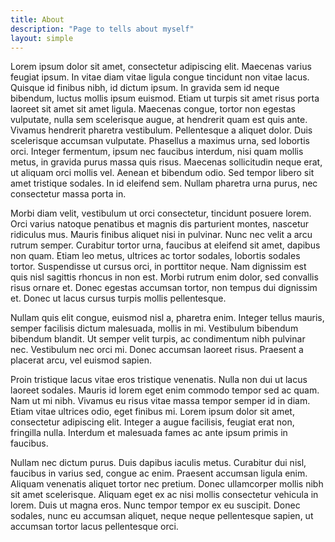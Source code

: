 ```yaml
---
title: About
description: "Page to tells about myself"
layout: simple
---
```


Lorem ipsum dolor sit amet, consectetur adipiscing elit. Maecenas varius feugiat ipsum. In vitae diam vitae ligula congue tincidunt non vitae lacus. Quisque id finibus nibh, id dictum ipsum. In gravida sem id neque bibendum, luctus mollis ipsum euismod. Etiam ut turpis sit amet risus porta laoreet sit amet sit amet ligula. Maecenas congue, tortor non egestas vulputate, nulla sem scelerisque augue, at hendrerit quam est quis ante. Vivamus hendrerit pharetra vestibulum. Pellentesque a aliquet dolor. Duis scelerisque accumsan vulputate. Phasellus a maximus urna, sed lobortis orci. Integer fermentum, ipsum nec faucibus interdum, nisi quam mollis metus, in gravida purus massa quis risus. Maecenas sollicitudin neque erat, ut aliquam orci mollis vel. Aenean et bibendum odio. Sed tempor libero sit amet tristique sodales. In id eleifend sem. Nullam pharetra urna purus, nec consectetur massa porta in.

Morbi diam velit, vestibulum ut orci consectetur, tincidunt posuere lorem. Orci varius natoque penatibus et magnis dis parturient montes, nascetur ridiculus mus. Mauris finibus aliquet nisi in pulvinar. Nunc nec velit a arcu rutrum semper. Curabitur tortor urna, faucibus at eleifend sit amet, dapibus non quam. Etiam leo metus, ultrices ac tortor sodales, lobortis sodales tortor. Suspendisse ut cursus orci, in porttitor neque. Nam dignissim est quis nisl sagittis rhoncus in non est. Morbi rutrum enim dolor, sed convallis risus ornare et. Donec egestas accumsan tortor, non tempus dui dignissim et. Donec ut lacus cursus turpis mollis pellentesque.

Nullam quis elit congue, euismod nisl a, pharetra enim. Integer tellus mauris, semper facilisis dictum malesuada, mollis in mi. Vestibulum bibendum bibendum blandit. Ut semper velit turpis, ac condimentum nibh pulvinar nec. Vestibulum nec orci mi. Donec accumsan laoreet risus. Praesent a placerat arcu, vel euismod sapien.

Proin tristique lacus vitae eros tristique venenatis. Nulla non dui ut lacus laoreet sodales. Mauris id lorem eget enim commodo tempor sed ac quam. Nam ut mi nibh. Vivamus eu risus vitae massa tempor semper id in diam. Etiam vitae ultrices odio, eget finibus mi. Lorem ipsum dolor sit amet, consectetur adipiscing elit. Integer a augue facilisis, feugiat erat non, fringilla nulla. Interdum et malesuada fames ac ante ipsum primis in faucibus.

Nullam nec dictum purus. Duis dapibus iaculis metus. Curabitur dui nisl, faucibus in varius sed, congue ac enim. Praesent accumsan ligula enim. Aliquam venenatis aliquet tortor nec pretium. Donec ullamcorper mollis nibh sit amet scelerisque. Aliquam eget ex ac nisi mollis consectetur vehicula in lorem. Duis ut magna eros. Nunc tempor tempor ex eu suscipit. Donec sodales, nunc eu accumsan aliquet, neque neque pellentesque sapien, ut accumsan tortor lacus pellentesque orci.
